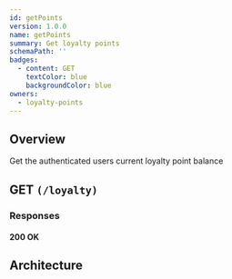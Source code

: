 ```yaml
---
id: getPoints
version: 1.0.0
name: getPoints
summary: Get loyalty points
schemaPath: ''
badges:
  - content: GET
    textColor: blue
    backgroundColor: blue
owners:
  - loyalty-points
---
```

## Overview
Get the authenticated users current loyalty point balance




## GET `(/loyalty)`





### Responses

#### <span className="text-green-500">200 OK</span>
<SchemaViewer file="response-200.json" maxHeight="500" id="response-200" />



## Architecture

<NodeGraph />

